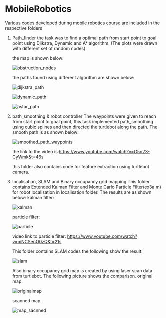 # MobileRobotics
Various codes developed during mobile robotics course are included in the respective folders
1. Path_finder
    the task was to find a optimal path from start point to goal point using Djikstra, Dynamic and A* algorithm. (The plots were drawn with different set of random nodes)
    
    the map is shown below:
    
    ![obstruction_nodes](https://user-images.githubusercontent.com/25124540/33582118-4d34e48e-d95c-11e7-80be-74871182d2af.jpg)
    
    the paths found using different algorithm are shown below:

    ![dijkstra_path](https://user-images.githubusercontent.com/25124540/33582238-ee68aec6-d95c-11e7-812c-cfe5f8a0c395.jpg)
    
    ![dynamic_path](https://user-images.githubusercontent.com/25124540/33582247-f975e522-d95c-11e7-91a1-b9f8c3bd219d.jpg)
    
    ![astar_path](https://user-images.githubusercontent.com/25124540/33582256-040b1d54-d95d-11e7-94a2-b24ca1044b63.jpg)
 
2. path_smoothing & robot controller
    The waypoints were given to reach from start point to goal point, this task implemented path_smoothing using cubic splines and then directed the turtlebot along the path. The smooth path is as shown below:
    
    ![smoothed_path_waypoints](https://user-images.githubusercontent.com/25124540/33583436-1a12a472-d963-11e7-902d-6273ec0b7f53.jpg)

    the link to the video is:https://www.youtube.com/watch?v=G5n23-CyWmk&t=46s
    
    this folder also contains code for feature extraction using turtlebot camera.

3. localisation, SLAM and Binary occupancy grid mapping
    This folder contains Extended Kalman Filter and Monte Carlo Particle Filter(ex3a.m) for robot localisation in localisation folder. The results are as shown below:
    kalman filter:
    
    ![kalman](https://user-images.githubusercontent.com/25124540/33583662-194903e6-d964-11e7-9a8e-8fa933019b45.png)

    particle filter:
    
    ![particle](https://user-images.githubusercontent.com/25124540/33583771-a62d201c-d964-11e7-8759-460fd4b83bd8.png)

    video link to particle filter: https://www.youtube.com/watch?v=niNCSenO0zQ&t=21s
    
    This folder contains SLAM codes the following show the result:
    
    ![slam](https://user-images.githubusercontent.com/25124540/33583853-1eac5648-d965-11e7-9f5d-8f8a9aee39ca.png)

    Also binary occupancy grid map is created by using laser scan data from turtlebot. The following picture shows the comparison.
    original map:
    
    ![originalmap](https://user-images.githubusercontent.com/25124540/33583952-ad703bc4-d965-11e7-9b87-6263b203b0e6.jpg)
    
    scanned map:
    
    ![map_sacnned](https://user-images.githubusercontent.com/25124540/33583988-d66a77f6-d965-11e7-935d-275104fbad7f.jpg)

    
    


